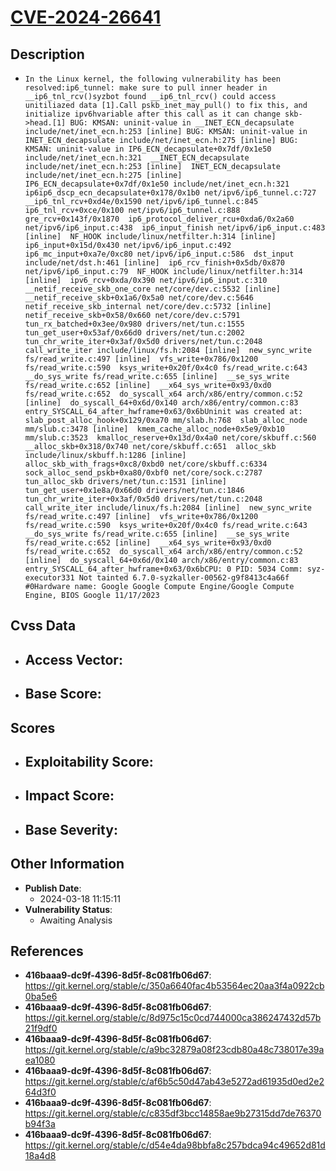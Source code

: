 
# [CVE-2024-26641](https://cve.mitre.org/cgi-bin/cvename.cgi?name=CVE-2024-26641)

## Description

- `In the Linux kernel, the following vulnerability has been resolved:ip6_tunnel: make sure to pull inner header in __ip6_tnl_rcv()syzbot found __ip6_tnl_rcv() could access unitiliazed data [1].Call pskb_inet_may_pull() to fix this, and initialize ipv6hvariable after this call as it can change skb->head.[1] BUG: KMSAN: uninit-value in __INET_ECN_decapsulate include/net/inet_ecn.h:253 [inline] BUG: KMSAN: uninit-value in INET_ECN_decapsulate include/net/inet_ecn.h:275 [inline] BUG: KMSAN: uninit-value in IP6_ECN_decapsulate+0x7df/0x1e50 include/net/inet_ecn.h:321  __INET_ECN_decapsulate include/net/inet_ecn.h:253 [inline]  INET_ECN_decapsulate include/net/inet_ecn.h:275 [inline]  IP6_ECN_decapsulate+0x7df/0x1e50 include/net/inet_ecn.h:321  ip6ip6_dscp_ecn_decapsulate+0x178/0x1b0 net/ipv6/ip6_tunnel.c:727  __ip6_tnl_rcv+0xd4e/0x1590 net/ipv6/ip6_tunnel.c:845  ip6_tnl_rcv+0xce/0x100 net/ipv6/ip6_tunnel.c:888 gre_rcv+0x143f/0x1870  ip6_protocol_deliver_rcu+0xda6/0x2a60 net/ipv6/ip6_input.c:438  ip6_input_finish net/ipv6/ip6_input.c:483 [inline]  NF_HOOK include/linux/netfilter.h:314 [inline]  ip6_input+0x15d/0x430 net/ipv6/ip6_input.c:492  ip6_mc_input+0xa7e/0xc80 net/ipv6/ip6_input.c:586  dst_input include/net/dst.h:461 [inline]  ip6_rcv_finish+0x5db/0x870 net/ipv6/ip6_input.c:79  NF_HOOK include/linux/netfilter.h:314 [inline]  ipv6_rcv+0xda/0x390 net/ipv6/ip6_input.c:310  __netif_receive_skb_one_core net/core/dev.c:5532 [inline]  __netif_receive_skb+0x1a6/0x5a0 net/core/dev.c:5646  netif_receive_skb_internal net/core/dev.c:5732 [inline]  netif_receive_skb+0x58/0x660 net/core/dev.c:5791  tun_rx_batched+0x3ee/0x980 drivers/net/tun.c:1555  tun_get_user+0x53af/0x66d0 drivers/net/tun.c:2002  tun_chr_write_iter+0x3af/0x5d0 drivers/net/tun.c:2048  call_write_iter include/linux/fs.h:2084 [inline]  new_sync_write fs/read_write.c:497 [inline]  vfs_write+0x786/0x1200 fs/read_write.c:590  ksys_write+0x20f/0x4c0 fs/read_write.c:643  __do_sys_write fs/read_write.c:655 [inline]  __se_sys_write fs/read_write.c:652 [inline]  __x64_sys_write+0x93/0xd0 fs/read_write.c:652  do_syscall_x64 arch/x86/entry/common.c:52 [inline]  do_syscall_64+0x6d/0x140 arch/x86/entry/common.c:83 entry_SYSCALL_64_after_hwframe+0x63/0x6bUninit was created at:  slab_post_alloc_hook+0x129/0xa70 mm/slab.h:768  slab_alloc_node mm/slub.c:3478 [inline]  kmem_cache_alloc_node+0x5e9/0xb10 mm/slub.c:3523  kmalloc_reserve+0x13d/0x4a0 net/core/skbuff.c:560  __alloc_skb+0x318/0x740 net/core/skbuff.c:651  alloc_skb include/linux/skbuff.h:1286 [inline]  alloc_skb_with_frags+0xc8/0xbd0 net/core/skbuff.c:6334  sock_alloc_send_pskb+0xa80/0xbf0 net/core/sock.c:2787  tun_alloc_skb drivers/net/tun.c:1531 [inline]  tun_get_user+0x1e8a/0x66d0 drivers/net/tun.c:1846  tun_chr_write_iter+0x3af/0x5d0 drivers/net/tun.c:2048  call_write_iter include/linux/fs.h:2084 [inline]  new_sync_write fs/read_write.c:497 [inline]  vfs_write+0x786/0x1200 fs/read_write.c:590  ksys_write+0x20f/0x4c0 fs/read_write.c:643  __do_sys_write fs/read_write.c:655 [inline]  __se_sys_write fs/read_write.c:652 [inline]  __x64_sys_write+0x93/0xd0 fs/read_write.c:652  do_syscall_x64 arch/x86/entry/common.c:52 [inline]  do_syscall_64+0x6d/0x140 arch/x86/entry/common.c:83 entry_SYSCALL_64_after_hwframe+0x63/0x6bCPU: 0 PID: 5034 Comm: syz-executor331 Not tainted 6.7.0-syzkaller-00562-g9f8413c4a66f #0Hardware name: Google Google Compute Engine/Google Compute Engine, BIOS Google 11/17/2023`

## Cvss Data

- **Access Vector**:
  - 
- **Base Score**:
  - 

## Scores

- **Exploitability Score**:
  - 
- **Impact Score**:
  - 
- **Base Severity**:
  - 

## Other Information

- **Publish Date**:
  - 2024-03-18 11:15:11
- **Vulnerability Status**:
  - Awaiting Analysis

## References

- **416baaa9-dc9f-4396-8d5f-8c081fb06d67**: https://git.kernel.org/stable/c/350a6640fac4b53564ec20aa3f4a0922cb0ba5e6
- **416baaa9-dc9f-4396-8d5f-8c081fb06d67**: https://git.kernel.org/stable/c/8d975c15c0cd744000ca386247432d57b21f9df0
- **416baaa9-dc9f-4396-8d5f-8c081fb06d67**: https://git.kernel.org/stable/c/a9bc32879a08f23cdb80a48c738017e39aea1080
- **416baaa9-dc9f-4396-8d5f-8c081fb06d67**: https://git.kernel.org/stable/c/af6b5c50d47ab43e5272ad61935d0ed2e264d3f0
- **416baaa9-dc9f-4396-8d5f-8c081fb06d67**: https://git.kernel.org/stable/c/c835df3bcc14858ae9b27315dd7de76370b94f3a
- **416baaa9-dc9f-4396-8d5f-8c081fb06d67**: https://git.kernel.org/stable/c/d54e4da98bbfa8c257bdca94c49652d81d18a4d8
